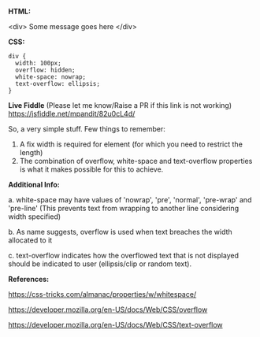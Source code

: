
**HTML:**

\<div>
Some message goes here
\</div>


**CSS:**
```
div {
  width: 100px;
  overflow: hidden;
  white-space: nowrap;
  text-overflow: ellipsis;
}
```
**Live Fiddle** (Please let me know/Raise a PR if this link is not working)
https://jsfiddle.net/mpandit/82u0cL4d/


So, a very simple stuff. Few things to remember:
1. A fix width is required for element (for which you need to restrict the length)
2. The combination of overflow, white-space and text-overflow properties is what it makes possible for this to achieve.

**Additional Info:**

a. white-space may have values of 'nowrap', 'pre', 'normal', 'pre-wrap' and 'pre-line' (This prevents text from wrapping to another line considering width specified)

b. As name suggests, overflow is used when text breaches the width allocated to it

c. text-overflow indicates how the overflowed text that is not displayed should be indicated to user (ellipsis/clip or random text).


**References:**

https://css-tricks.com/almanac/properties/w/whitespace/

https://developer.mozilla.org/en-US/docs/Web/CSS/overflow

https://developer.mozilla.org/en-US/docs/Web/CSS/text-overflow


